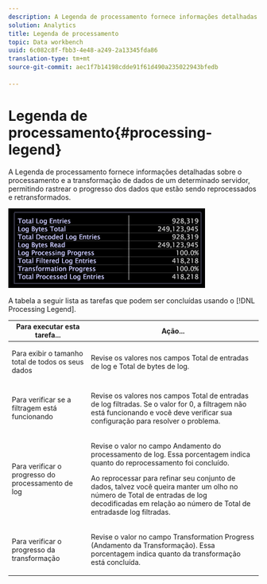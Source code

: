 ```yaml
---
description: A Legenda de processamento fornece informações detalhadas sobre o processamento e a transformação de dados de um determinado servidor, permitindo rastrear o progresso dos dados que estão sendo reprocessados e retransformados.
solution: Analytics
title: Legenda de processamento
topic: Data workbench
uuid: 6c082c8f-fbb3-4e48-a249-2a13345fda86
translation-type: tm+mt
source-git-commit: aec1f7b14198cdde91f61d490a235022943bfedb

---
```



# Legenda de processamento{#processing-legend}

A Legenda de processamento fornece informações detalhadas sobre o processamento e a transformação de dados de um determinado servidor, permitindo rastrear o progresso dos dados que estão sendo reprocessados e retransformados.

![](assets/vis_ProcessingLegend.png)

A tabela a seguir lista as tarefas que podem ser concluídas usando o [!DNL Processing Legend].

<table id="table_6149250C44B14C44A3CB1CEF68B280C6"> 
 <thead> 
  <tr> 
   <th colname="col1" class="entry"> Para executar esta tarefa... </th> 
   <th colname="col2" class="entry"> Ação... </th> 
  </tr> 
 </thead>
 <tbody> 
  <tr> 
   <td colname="col1"> <p>Para exibir o tamanho total de todos os seus dados </p> </td> 
   <td colname="col2"> <p>Revise os valores nos campos <span class="wintitle"> Total de entradas</span> de log e Total <span class="wintitle"> de</span> bytes de log. </p> </td> 
  </tr> 
  <tr> 
   <td colname="col1"> <p>Para verificar se a filtragem está funcionando </p> </td> 
   <td colname="col2"> <p>Revise os valores nos campos <span class="wintitle"> Total de entradas</span> de log filtradas. Se o valor for 0, a filtragem não está funcionando e você deve verificar sua configuração para resolver o problema. </p> </td> 
  </tr> 
  <tr> 
   <td colname="col1"> <p>Para verificar o progresso do processamento de log </p> </td> 
   <td colname="col2"> <p>Revise o valor no campo Andamento <span class="wintitle"> do processamento de</span> log. Essa porcentagem indica quanto do reprocessamento foi concluído. </p> <p>Ao reprocessar para refinar seu conjunto de dados, talvez você queira manter um olho no número de <span class="wintitle"> Total de entradas</span> de log decodificadas em relação ao número de <span class="wintitle"> Total de entradas</span>de log filtradas. </p> </td> 
  </tr> 
  <tr> 
   <td colname="col1"> <p>Para verificar o progresso da transformação </p> </td> 
   <td colname="col2"> <p>Revise o valor no campo <span class="wintitle"> Transformation Progress (Andamento</span> da Transformação). Essa porcentagem indica quanto da transformação está concluída. </p> </td> 
  </tr> 
 </tbody> 
</table>

